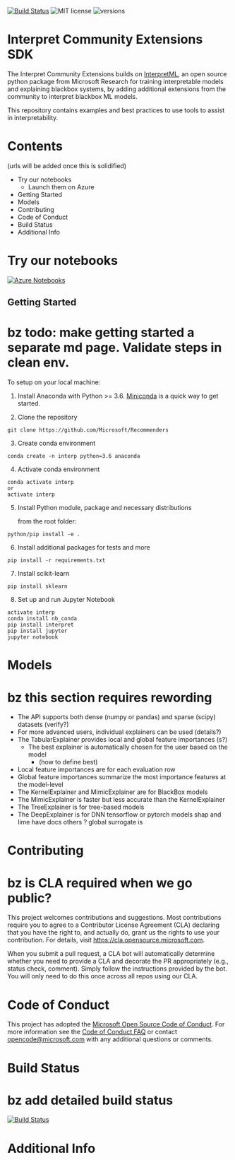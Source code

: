 

[![Build Status](https://dev.azure.com/responsibleai/interpret-extensions/_apis/build/status/microsoft.interpret-community?branchName=master)](https://dev.azure.com/responsibleai/interpret-extensions/_build/latest?definitionId=5&branchName=master)
![MIT license](https://img.shields.io/badge/License-MIT-blue.svg)
![versions](https://img.shields.io/badge/python-2.7%20%7C%203.6-blue)

Interpret Community Extensions SDK
=============================================================


The Interpret Community Extensions builds on [InterpretML](https://github.com/Microsoft/interpret), an open source python package from Microsoft Research for training interpretable models and explaining blackbox systems, by adding additional extensions from the community to interpret blackbox ML models.

This repository contains examples and best practices to use tools to assist in interpretability.

# Contents
(urls will be added once this is solidified)
- Try our notebooks
    - Launch them on Azure
- Getting Started 
- Models
- Contributing
- Code of Conduct
- Build Status
- Additional Info

# Try our notebooks
[![Azure Notebooks](https://notebooks.azure.com/launch.png)](https://notebooks.azure.com/import/gh/microsoft/interpret-community)

## Getting Started

# bz todo: make getting started a separate md page. Validate steps in clean env.

To setup on your local machine:

1. Install Anaconda with Python >= 3.6. [Miniconda](https://conda.io/miniconda.html) is a quick way to get started.

2. Clone the repository 
```
git clone https://github.com/Microsoft/Recommenders
```

3. Create conda environment
```
conda create -n interp python=3.6 anaconda

```
4. Activate conda environment
```
conda activate interp
or
activate interp
```

5. Install Python module, package and necessary distributions

   from the root folder:
```
python/pip install -e . 
```
6. Install additional packages for tests and more
```
pip install -r requirements.txt
```
7. Install scikit-learn
```
pip install sklearn
```
8. Set up and run Jupyter Notebook
```
activate interp
conda install nb_conda
pip install interpret
pip install jupyter
jupyter notebook
```
<!---{% from interpret.ext.blackbox import TabularExplainer %}
--->

# Models

# bz this section requires rewording
* The API supports both dense (numpy or pandas) and sparse (scipy) datasets
(verify?)
* For more advanced users, individual explainers can be used
 (details?)
* The TabularExplainer provides local and global feature importances (s?)  
    *  The best explainer is automatically chosen for the user based on the model
        - (how to define best)
* Local feature importances are for each evaluation row
* Global feature importances summarize the most importance features at the model-level
 * The KernelExplainer and MimicExplainer are for BlackBox models
 * The MimicExplainer is faster but less accurate than the KernelExplainer
 * The TreeExplainer is for tree-based models
 * The DeepExplainer is for DNN tensorflow or pytorch models
shap and lime have docs
others ?
global surrogate is 
# Contributing

# bz is CLA required when we go public?

This project welcomes contributions and suggestions.  Most contributions require you to agree to a
Contributor License Agreement (CLA) declaring that you have the right to, and actually do, grant us
the rights to use your contribution. For details, visit https://cla.opensource.microsoft.com.

When you submit a pull request, a CLA bot will automatically determine whether you need to provide
a CLA and decorate the PR appropriately (e.g., status check, comment). Simply follow the instructions
provided by the bot. You will only need to do this once across all repos using our CLA.

# Code of Conduct

This project has adopted the [Microsoft Open Source Code of Conduct](https://opensource.microsoft.com/codeofconduct/).
For more information see the [Code of Conduct FAQ](https://opensource.microsoft.com/codeofconduct/faq/) or
contact [opencode@microsoft.com](mailto:opencode@microsoft.com) with any additional questions or comments.

# Build Status
# bz add detailed build status
[![Build Status](https://dev.azure.com/responsibleai/interpret-extensions/_apis/build/status/microsoft.interpret-community?branchName=master)](https://dev.azure.com/responsibleai/interpret-extensions/_build/latest?definitionId=5&branchName=master)

# Additional Info
